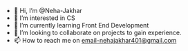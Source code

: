 - 👋 Hi, I’m @Neha-Jakhar
- 👀 I’m interested in CS
- 🌱 I’m currently learning Front End Development
- 💞️ I’m looking to collaborate on projects to gain experience. 
- 📫 How to reach me on email-nehajakhar401@gmail.com 

<!---
Neha-Jakhar/Neha-Jakhar is a ✨ special ✨ repository because its `README.md` (this file) appears on your GitHub profile.
You can click the Preview link to take a look at your changes.
--->
